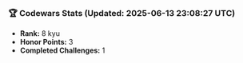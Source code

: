 ### 🏆 Codewars Stats (Updated: 2025-06-13 23:08:27 UTC)

- **Rank:** 8 kyu
- **Honor Points:** 3
- **Completed Challenges:** 1
